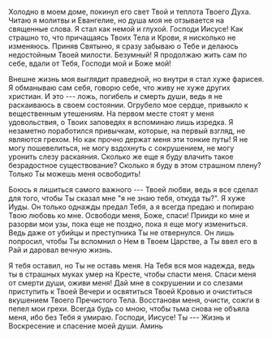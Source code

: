 Холодно в моем доме, покинул его свет Твой и теплота Твоего Духа.
Читаю я молитвы и Евангелие, но душа моя не отзывается на священные слова. 
Я стал как немой и глухой.
Господи Иисусе! Как страшно то, что причащаясь Твоих Тела и Крови, я нисколько не изменяюсь.
Приняв Святыню, я сразу забываю о Тебе и делаюсь недостойным Твоей милости.
Безумный! Я продолжаю жить сам по себе, вдали от Тебя, Господи мой и Боже мой!

Внешне жизнь моя выглядит праведной, но внутри я стал хуже фарисея.
Я обманываю сам себя, говорю себе, что живу не хуже других христиан.
И это --- ложь, погибель и смерть души, ведь я не раскаиваюсь в своем состоянии.
Огрубело мое сердце, привыкло к вещественным утешениям. 
На первом месте стоят у меня удовольствия, о Твоих заповедях я вспоминаю лишь изредка.
Я незаметно поработился привычкам, которые, на первый взгляд, не являются грехом.
Но как прочно держат меня эти тонкие путы! 
Я не могу пошевелиться, не могу вздохнуть с сокрушением, не могу уронить слезу раскаяния.
Сколько же еще я буду влачить такое безрадостное существование?
Сколько я буду в этом страшном плену? Только Ты можешь меня освободить!

Боюсь я лишиться самого важного --- Твоей любви, 
ведь я все сделал для того, чтобы Ты сказал мне "я не знаю тебя, откуда ты?".
Я хуже Иуды. Он только однажды предал Тебя, а я всегда предаю и попираю Твою любовь ко мне.
Освободи меня, Боже, спаси! Прииди ко мне и разорви мои узы, пока еще не поздно, пока я еще могу измениться. 
Ведь даже от убийцы и преступника Ты не отвернулся. Он лишь попросил, чтобы Ты вспомнил о Нем в Твоем Царстве, а Ты ввел его в Рай и даровал вечную жизнь.

Я тебя оставил, но Ты не оставь меня. На Тебя вся моя надежда, ведь ты в страшных муках умер на Кресте, чтобы спасти меня.
Спаси меня от смерти души, оживи меня! Дай мне в сокрушении и со слезами приступить к Твоей Вечери и освятиться Твоей Кровью и очиститься вкушением Твоего Пречистого Тела.
Восстанови меня, очисти, сожги в пепел мои грехи. Всегда будь со мною, чтобы тьма снова не объяла меня, ибо без Тебя я умираю. Господи, Иисусе! Ты --- Жизнь и Воскресение и спасение моей души. Аминь


